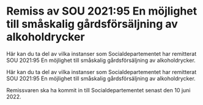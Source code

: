 # Remiss av SOU 2021:95 En möjlighet till småskalig gårdsförsäljning av alkoholdrycker

Här kan du ta del av vilka instanser som Socialdepartementet har remitterat SOU 2021:95 En möjlighet till småskalig gårdsförsäljning av alkoholdrycker.

Här kan du ta del av vilka instanser som Socialdepartementet har remitterat SOU 2021:95 En möjlighet till småskalig gårdsförsäljning av alkoholdrycker.

Remissvaren ska ha kommit in till Socialdepartementet senast den 10 juni 2022.
